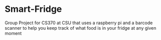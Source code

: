 # Smart-Fridge
Group Project for CS370 at CSU that uses a raspberry pi and a barcode scanner to help you keep track of what food is in your fridge at any given moment

